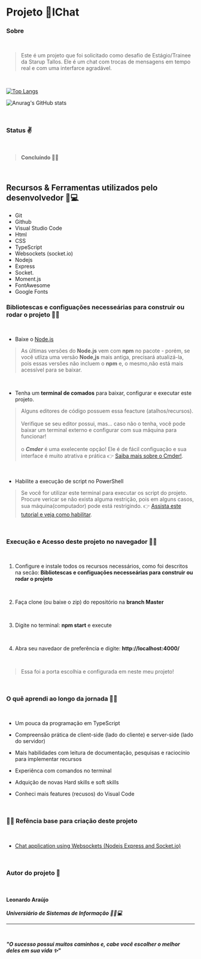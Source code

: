 <h1>Projeto 💬IChat </h1>

### Sobre

<br>

> Este é um projeto que foi solicitado como desafio de Estágio/Trainee da Starup Tallos. Ele é um chat com trocas de mensagens em tempo real e com uma interfarce agradável.

<br>

[![Top Langs](https://github-readme-stats.vercel.app/api/top-langs/?username=anuraghazra&layout=compact)](https://github.com/araujoleonardo310/github-readme-stats)

![Anurag's GitHub stats](https://github-readme-stats.vercel.app/api?username=araujoleonardo&show_icons=true&theme=dracula)

<br>

### Status ✌️

<br>

> **Concluíndo 🚧❌**

<br>

## Recursos & Ferramentas utilizados pelo desenvolvedor 🐧💻


* Git<br>
* Github<br>
* Visual Studio Code<br>
* Html<br>
* CSS<br>
* TypeScript<br>
* Websockets (socket.io) 
* Nodejs<br>
* Express<br>
* Socket.<br>
* Moment.js<br>
* FontAwesome<br>
* Google Fonts

### Bibliotescas e configuações necesseárias para construir ou rodar o projeto 🙋‍♂️

<br>

- Baixe o [Node.js](https://nodejs.org/en/download/) 

> As últimas versões do **Node.js** vem com **npm** no pacote - porém, se você utliza uma versão **Node,js** mais antiga, precisará atualizá-la, pois essas versões não incluem o **npm** e, o mesmo,não está mais acessível para se baixar.

<br>

- Tenha um **terminal de comados** para baixar, configurar e executar este projeto. 

> Alguns editores de código possuem essa feacture (atalhos/recursos). <br><br>Verifique se seu editor possui, mas... caso não o tenha, você pode baixar um terminal externo e configurar com sua máquina para funcionar! <br><br> o ***Cmder*** é uma exelecente opção! Ele é de fácil configuação e sua interface é muito atrativa e prática 👉 [Saiba mais sobre o Cmder!](https://cmder.net/). 

<br>

- Habilite a execução de script no PowerShell 

> Se você for utilizar este terminal para executar os script do projeto. Procure vericar se não exista alguma restrição, pois em alguns casos, sua máquina(computador) pode está restrigindo. 👉 [Assista este tutorial e veja como habilitar](https://www.youtube.com/watch?v=J30n3lMyvbY&list=PL0v4Sy7duFNNrFOvNYzvBR2Zbz12GlCFQ&index=1). 

<br>

### **Execução** e **Acesso** deste projeto no navegador 🚀🌐

<br>

1. Configure e instale todos os recursos necessários, como foi descritos na secão: __Bibliotescas e configuações necesseárias para construir ou rodar o projeto__

<br>

2. Faça clone (ou baixe o zip) do repositório na **branch Master** 

<br>

3. Digite no terminal: **npm start** e execute 

<br>

4. Abra seu navedaor de preferência e digite: **http://localhost:4000/**

<br>

> Essa foi a porta escolhia e configurada em neste meu projeto!



<br>

### O quê aprendi ao longo da jornada 🧑‍💻

<br>


* Um pouca da programação em TypeScript 

* Compreensão prática de client-side (lado do cliente) e server-side (lado do servidor)


* Mais habilidades com leitura de documentação, pesquisas e raciocínio para implementar recursos

* Experiênca com comandos no terminal

* Adquição de novas Hard skills e soft skills

* Conheci mais features (recusos) do Visual Code

<br>

### 🐧🖖 Refência base para criação deste projeto

<br>

- [Chat application using Websockets (Nodejs Express and Socket.io)](https://youtube.com/playlist?list=PLdHg5T0SNpN09AlLBAYahKZUrAWsIL7No)

<br>

### Autor do projeto 👊

<br>

#### Leonardo Araújo <br>
***Universiário  de Sistemas de Informação 🧑‍🎓💻***
<hr>

<br>

***"O sucesso possui muitos caminhos e, cabe você escolher o melhor deles em sua vida ✨"*** 

